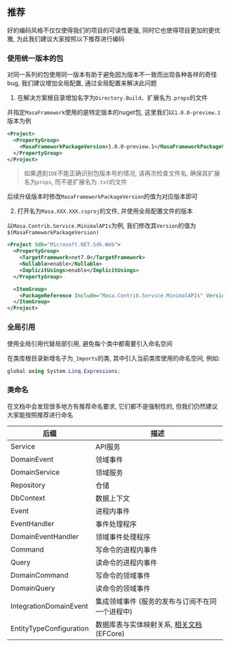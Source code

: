 ## 推荐

好的编码风格不仅仅使得我们的项目的可读性更强, 同时它也使得项目更加的更优雅, 为此我们建议大家按照以下推荐进行编码

### 使用统一版本的包

对同一系列的包使用同一版本有助于避免因为版本不一致而出现各种各样的奇怪bug, 我们建议增加全局配置, 通过全局配置来解决此问题

1. 在解决方案根目录增加名字为`Directory.Build`、扩展名为`.props`的文件

并指定`MasaFramework`使用的是特定版本的nuget包, 这里我们以`1.0.0-preview.1`版本为例

```xml
<Project>
  <PropertyGroup>
    <MasaFrameworkPackageVersion>1.0.0-preview.1</MasaFrameworkPackageVersion>
  </PropertyGroup>
</Project>
```

> 如果遇到`IDE`不能正确识别包版本号的情况, 请再次检查文件名, 确保其扩展名为`props`, 而不是扩展名为`.txt`的文件

后续升级版本时修改`MasaFrameworkPackageVersion`的值为对应版本即可

2. 打开名为`Masa.XXX.XXX.csproj`的文件, 并使用全局配置文件的版本

以`Masa.Contrib.Service.MinimalAPIs`为例, 我们修改其`Version`的值为`$(MasaFrameworkPackageVersion)`

```xml
<Project Sdk="Microsoft.NET.Sdk.Web">
  <PropertyGroup>
    <TargetFramework>net7.0</TargetFramework>
    <Nullable>enable</Nullable>
    <ImplicitUsings>enable</ImplicitUsings>
  </PropertyGroup>

  <ItemGroup>
    <PackageReference Include="Masa.Contrib.Service.MinimalAPIs" Version="$(MasaFrameworkPackageVersion)" />
  </ItemGroup>
</Project>
```

### 全局引用

使用全局引用代替局部引用, 避免每个类中都需要引入命名空间

在类库根目录新增名子为`_Imports`的类, 其中引入当前类库使用的命名空间, 例如:

```csharp
global using System.Linq.Expressions;
```

### 类命名

在文档中会发现很多地方有推荐命名要求, 它们都不是强制性的, 但我们仍然建议大家能按照推荐进行命名

| 后缀               | 描述                             |
|------------------|--------------------------------|
| Service          | API服务                          |
| DomainEvent      | 领域事件                           |
| DomainService    | 领域服务                           |
| Repository       | 仓储                             |
| DbContext        | 数据上下文                          |
| Event            | 进程内事件                          |
| EventHandler     | 事件处理程序                         |
| DomainEventHandler | 领域事件处理程序                       |
| Command          | 写命令的进程内事件                      |
| Query            | 读命令的进程内事件                      |
| DomainCommand    | 写命令的领域事件                       |
| DomainQuery      | 读命令的领域事件                       |
| IntegrationDomainEvent | 集成领域事件 (服务的发布与订阅不在同一个进程中)      |
| EntityTypeConfiguration | 数据库表与实体映射关系, [相关文档](https://learn.microsoft.com/zh-cn/dotnet/api/system.data.entity.modelconfiguration.entitytypeconfiguration-1) (EFCore) |
